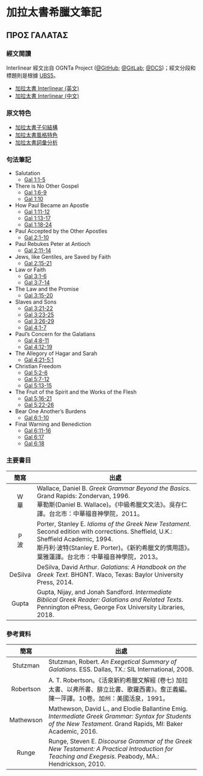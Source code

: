 # 加拉太書希臘文筆記
## ΠΡΟΣ ΓΑΛΑΤΑΣ


### 經文閱讀
Interlinear 經文出自 OGNTa Project ([@GitHub](https://github.com/Andley/OGNTa); [@GitLab](https://gitlab.com/Andley/ognta); [@DCS](https://git.door43.org/Andley/OGNTa))；經文分段和標題則是根據 [UBS5](https://www.academic-bible.com/en/online-bibles/greek-new-testament-ubs5/read-the-bible-text/bibel/text/lesen/stelle/58/10001/19999/ch/bcddc003c20c8d1ff1213d3aa3920bdd/)。


- [加拉太書 Interlinear (英文)](Galatians-Interlinear.md)
- [加拉太書 Interlinear (中文)](Galatians-TC.md)


### 原文特色
- [加拉太書子句結構](Galatians-Clause.md)
- [加拉太書風格特色](Galatians-Style.md)
- [加拉太書詞彙分析](Galatians-Vocabulary.md)


### 句法筆記

- Salutation 
	- [Gal 1:1-5](Gal.1.1-5.md)
- There is No Other Gospel
	- [Gal 1:6-9](Gal.1.6-9.md)
	- [Gal 1:10](Gal.1.10.md)
- How Paul Became an Apostle
	- [Gal 1:11-12](Gal.1.11-12.md)
	- [Gal 1:13-17](Gal.1.13-17.md)
	- [Gal 1:18-24](Gal.1.18-24.md)
- Paul Accepted by the Other Apostles
	- [Gal 2:1-10](Gal.2.1-10.md)
- Paul Rebukes Peter at Antioch
	- [Gal 2:11-14](Gal.2.11-14.md)
- Jews, like Gentiles, are Saved by Faith
	- [Gal 2:15-21](Gal.2.15-21.md)
- Law or Faith
	- [Gal 3:1-6](Gal.3.1-6.md)
	- [Gal 3:7-14](Gal.3.7-14.md)
- The Law and the Promise
	- [Gal 3:15-20](Gal.3.15-20.md)
- Slaves and Sons
	- [Gal 3:21-22](Gal.3.21-22.md)
	- [Gal 3:23-25](Gal.3.23-25.md)
	- [Gal 3:26-29](Gal.3.26-29.md)
	- [Gal 4:1-7](Gal.4.1-7.md)
- Paul’s Concern for the Galatians
	- [Gal 4:8-11](Gal.4.8-11.md)
	- [Gal 4:12-19](Gal.4.12-19.md)
- The Allegory of Hagar and Sarah
	- [Gal 4:21-5:1](Gal.4.21-5.1.md)
- Christian Freedom
	- [Gal 5:2-6](Gal.5.2-6.md)
	- [Gal 5:7-12](Gal.5.7-12.md)
	- [Gal 5:13-15](Gal.5.13-15.md)
- The Fruit of the Spirit and the Works of the Flesh
	- [Gal 5:16-21](Gal.5.16-21.md)
	- [Gal 5:22-26](Gal.5.21-26.md)
- Bear One Another’s Burdens
	- [Gal 6:1-10](Gal.6.1-10.md)
- Final Warning and Benediction
	- [Gal 6:11-16](Gal.6.11-16.md)
	- [Gal 6:17](Gal.6.17.md)
	- [Gal 6:18](Gal.6.18.md)

### 主要書目
簡寫 | 出處
:------:| --- 
W<br>華 | Wallace, Daniel B. <em>Greek Grammar Beyond the Basics</em>. Grand Rapids: Zondervan, 1996. <br>華勒斯(Daniel B. Wallace)。《中級希臘文文法》。吳存仁譯。台北市：中華福音神學院，2011。
P<br>波 | Porter, Stanley E. <em>Idioms of the Greek New Testament</em>. Second edition with corrections. Sheffield, U.K.: Sheffield Academic, 1994. <br>斯丹利‧波特(Stanley E. Porter)。《新約希臘文的慣用語》。葉雅蓮譯。台北市：中華福音神學院，2013。
DeSilva | DeSilva, David Arthur. _Galatians: A Handbook on the Greek Text_. BHGNT. Waco, Texas: Baylor University Press, 2014.
Gupta | Gupta, Nijay, and Jonah Sandford. _Intermediate Biblical Greek Reader: Galatians and Related Texts_. Pennington ePress, George Fox University Libraries, 2018.
### 參考資料
簡寫 | 出處
:------:| --- 
Stutzman | Stutzman, Robert. _An Exegetical Summary of Galatians_. ESS. Dallas, TX.: SIL International, 2008.
Robertson | A. T. Robertson。《活泉新約希臘文解經 (卷七) 加拉太書、以弗所書、腓立比書、歌羅西書》。詹正義編。陳一萍譯。10卷。加州：美國活泉，1991。
Mathewson | Mathewson, David L., and Elodie Ballantine Emig. <em>Intermediate Greek Grammar: Syntax for Students of the New Testament</em>. Grand Rapids, MI: Baker Academic, 2016.
Runge | Runge, Steven E. <em>Discourse Grammar of the Greek New Testament: A Practical Introduction for Teaching and Exegesis</em>. Peabody, MA.: Hendrickson, 2010.
